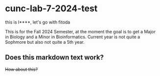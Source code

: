 # cunc-lab-7-2024-test

this is I****, let's go with fitoda

This is for the Fall 2024 Semester, at the moment the goal is to get a Major in Biology and a Minor in Bioinformatics. Current year is not quite a Sophmore but also not quite a 5th year.

## Does this markdown text work?

~~How about this?~~
